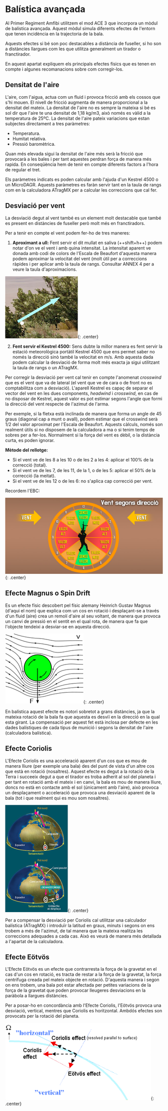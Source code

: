 # Balística avançada

Al Primer Regiment Amfibi utilitzem el mod ACE 3 que incorpora un mòdul de balística avançada. Aquest mòdul simula diferents efectes de l'entorn que tenen incidència en la trajectoria de la bala.

Aquests efectes si bé son poc destacables a distància de fuseller, si ho son a distàncies llargues com les que utilitza generalment un tirador o franctirador.

En aquest apartat expliquem els principals efectes físics que es tenen en compte i algunes recomanacions sobre com corregir-los.

## Densitat de l'aire

L'aire, com l'aigua, actua com un fluid i provoca fricció amb els cossos que s'hi mouen. El nivell de fricció augmenta de manera proporcional a la densitat del mateix. La densitat de l'aire no es sempre la mateixa si bé es sol dir que l'aire te una densitat de 1,18 kg/m3, això només es vàlid a la temperatura de 25ºC. La densitat de l'aire pateix variacions que estan subjectes directament a tres paràmetres:

- Temperatura.
- Humitat relativa.
- Pressió baromètrica.

Quan més elevada sigui la densitat de l'aire més serà la fricció que provocarà a les bales i per tant aquestes perdran força de manera més rapida. En conseqüència hem de tenir en compte diferents factors a l'hora de regular el tret. 

Els paràmetres indicats es poden calcular amb l'ajuda d'un Kestrel 4500 o un MicroDAGR. Aquests paràmetres es faràn servir tant en la taula de rangs com en la calculadora ATragMX per a calcular les correccions que cal fer.

## Desviació per vent

La desviació degut al vent també es un element molt destacable que també es present en distàncies de fuseller però molt més en franctiradors.

Per a tenir en compte el vent podem fer-ho de tres maneres:

   1. **Aproximant a ull:** Fent servir el dit mullat en saliva (++shift+h++) podem notar d'on ve el vent i amb quina intensitat. La intensitat aparent ve donada amb codi de colors de l'Escala de Beaufort d'aquesta manera podem aproximar la velocitat del vent (molt útil per a correccions ràpides i per aplicar amb la taula de rangs. Consultar ANNEX 4 per a veure la taula d'aproximacions.

![image](../_imatges/fletxavent.jpg){: .center}

  2. **Fent servir el Kestrel 4500:** Sens dubte la millor manera es fent servir la estació meteorològica portàtil Kestrel 4500 que ens permet saber no només la direcció sinò també la velocitat en m/s. Amb aquesta dada podem calcular la desviació de forma molt més exacta ja sigui utilitzant la taula de rangs o un ATragMX.


Per corregir la desviació per vent cal tenir en compte l'anomenat *crosswind* que es el vent que va de lateral (el vent que ve de cara o de front no es comptabilitza com a desviació). L'aparell Kestrel es capaç de separar el vector del vent en les dues components, *headwind* i *crosswind*, en cas de no disposar de Kestrel, aquest valor es pot estimar segons l'angle que formi la direcció del vent respecte de l'azimut de l'arma.

Per exemple, si la fletxa està inclinada de manera que forma un angle de 45 graus (diagonal cap a munt o avall), podem estimar que el crosswind serà 1/2 del valor aproximat per l'Escala de Beaufort. Aquests càlculs, només son realment útils si no disposem de la calculadora a ma o si tenim temps de sobres per a fer-los. Normalment si la força del vent es dèbil, o la distància curta, es poden ignorar.

**Mètode del rellotge:**

* Si el vent ve de les 8 a les 10 o de les 2 a les 4: aplicar el 100% de la correcció (total).
* Si el vent ve de les 7, de les 11, de la 1, o de les 5: aplicar el 50% de la correcció (la meitat).
* Si el vent ve de les 12 o de les 6: no s'aplica cap correcció per vent.

Recordem l'EBC:

![image](../_imatges/ebcclock.jpg){: .center}

## Efecte Magnus o Spin Drift

Es un efecte físic descobert pel físic alemany Heinrich Gustav Magnus (d'aqui el nom) que explica com un cos en rotació i desplaçant-se a través d'un fluid (aire) crea un remolí d'aire al seu voltant, de manera que provoca un canvi de pressió en el sentit en el qual rota, de manera que fa que l'objecte tendeixi a desviar-se en aquesta direcció.

![image](../_imatges/magnus.png){: .center}

En balística aquest efecte es notori sobretot a grans distàncies, ja que la mateixa rotació de la bala fa que aquesta es desviï en la direcció en la qual esta girant. La compensació per aquest fet està inclosa per defecte en les dades balístiques de cada tipus de munició i segons la densitat de l'aire (calculadora balística).

## Efecte Coriolis

L'Efecte Coriolis es una acceleració aparent d'un cos que es mou de manera lliure (per exemple una bala) des del punt de vista d'un altre cos que està en rotació (nosaltres). Aquest efecte es degut a la rotació de la Terra i succeeix degut a que el tirador es troba adherit al sol del planeta i per tant en rotació amb el mateix i en canvi, la bala es mou de manera lliure, doncs no està en contacte amb el sol (únicament amb l'aire), això provoca un desplaçament o acceleració que provoca una desviació aparent de la bala (tot i que realment qui es mou som nosaltres).

![image](../_imatges/coriolis.jpg){: .center}

Per a compensar la desviació per Coriolis cal utilitzar una calculador balística (ATragMX) i introduïr la latitud en graus, minuts i segons on ens trobem a més de l'azimut, de tal manera que la mateixa realitza les correccions adequades a cada cas. Això es veurà de manera més detallada a l'apartat de la calculadora.

## Efecte Eötvös

L'Efecte Eötvös es un efecte que contrarresta la força de la gravetat en el cas d'un cos en rotació, es tracta de restar a la força de la gravetat, la força centrífuga creada pel mateix objecte en rotació. D'aquesta manera i segon on ens trobem, una bala pot estar afectada per petites variacions de la força de la gravetat que poden provocar lleugeres desviacions en la paràbola a llargues distàncies.

Per a posar-ho en concordància amb l'Efecte Coriolis, l'Eötvös provoca una desviació, vertical, mentres que Coriolis es horitzontal. Ambdós efectes son provocats per la rotació del planeta.

![image](../_imatges/eotvos.png){: .center}